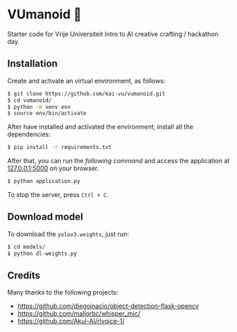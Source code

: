 # VUmanoid 🤖

Starter code for Vrije Universiteit Intro to AI creative crafting / hackathon day.

## Installation

Create and activate an virtual environment, as follows:

```bash
$ git clone https://github.com/kai-vu/vumanoid.git
$ cd vumanoid/
$ python -m venv env
$ source env/bin/activate
```

After have installed and activated the environment, install all the dependencies:

```bash
$ pip install -r requirements.txt
```

After that, you can run the _following command_ and access the application at [127.0.0.1:5000](http://127.0.0.1:5000/) on your browser.

```bash
$ python application.py
```
To stop the server, press `Ctrl + C`.

## Download model

To download the `yolov3.weights`, just run:

```bash
$ cd models/
$ python dl-weights.py
```

## Credits
Many thanks to the following projects:

- https://github.com/diegoinacio/object-detection-flask-opencv
- https://github.com/mallorbc/whisper_mic/
- https://github.com/Akul-AI/rlvoice-1/
